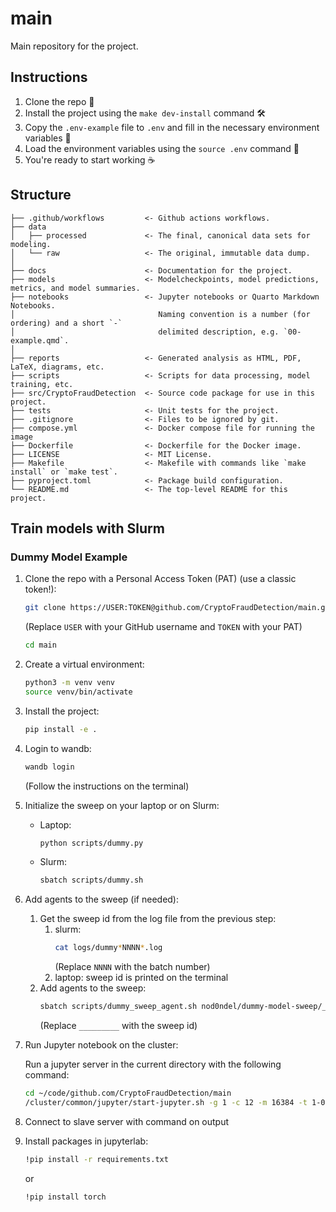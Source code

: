 # main
Main repository for the project.

## Instructions

1. Clone the repo 📂
2. Install the project using the `make dev-install` command 🛠️
3. Copy the `.env-example` file to `.env` and fill in the necessary environment variables 🔑
4. Load the environment variables using the `source .env` command 🔄
5. You're ready to start working ☕️
 
## Structure

    ├── .github/workflows         <- Github actions workflows.
    ├── data       
    │   ├── processed             <- The final, canonical data sets for modeling.
    │   └── raw                   <- The original, immutable data dump.
    │       
    ├── docs                      <- Documentation for the project.
    ├── models                    <- Modelcheckpoints, model predictions, metrics, and model summaries.
    ├── notebooks                 <- Jupyter notebooks or Quarto Markdown Notebooks. 
    │                                Naming convention is a number (for ordering) and a short `-` 
    │                                delimited description, e.g. `00-example.qmd`.
    │        
    ├── reports                   <- Generated analysis as HTML, PDF, LaTeX, diagrams, etc.
    ├── scripts                   <- Scripts for data processing, model training, etc.
    ├── src/CryptoFraudDetection  <- Source code package for use in this project.
    ├── tests                     <- Unit tests for the project.
    ├── .gitignore                <- Files to be ignored by git.
    ├── compose.yml               <- Docker compose file for running the image
    ├── Dockerfile                <- Dockerfile for the Docker image.
    ├── LICENSE                   <- MIT License.
    ├── Makefile                  <- Makefile with commands like `make install` or `make test`.
    ├── pyproject.toml            <- Package build configuration.
    └── README.md                 <- The top-level README for this project.

## Train models with Slurm

### Dummy Model Example

1. Clone the repo with a Personal Access Token (PAT) (use a classic token!):
    ```bash
    git clone https://USER:TOKEN@github.com/CryptoFraudDetection/main.git
    ```
    (Replace `USER` with your GitHub username and `TOKEN` with your PAT)
    ```bash
    cd main
    ```
2. Create a virtual environment:
    ```bash
    python3 -m venv venv
    source venv/bin/activate
    ```
3. Install the project:
    ```bash
    pip install -e .
    ```
4. Login to wandb:
    ```bash
    wandb login
    ```
    (Follow the instructions on the terminal)
3. Initialize the sweep on your laptop or on Slurm:
    - Laptop: 
        ```bash
        python scripts/dummy.py
        ```
    - Slurm:
        ```bash
        sbatch scripts/dummy.sh
        ```
4. Add agents to the sweep (if needed):
    1. Get the sweep id from the log file from the previous step:
        1. slurm:
            ```bash
            cat logs/dummy*NNNN*.log
            ```
            (Replace `NNNN` with the batch number)
        2. laptop: sweep id is printed on the terminal
    2. Add agents to the sweep:
        ```bash
        sbatch scripts/dummy_sweep_agent.sh nod0ndel/dummy-model-sweep/_________
        ```
        (Replace `_________` with the sweep id)
5. Run Jupyter notebook on the cluster:

    Run a jupyter server in the current directory with the following command:

    ```bash
    cd ~/code/github.com/CryptoFraudDetection/main
    /cluster/common/jupyter/start-jupyter.sh -g 1 -c 12 -m 16384 -t 1-00:00:00 -d .
    ```
6. Connect to slave server with command on output
6. Install packages in jupyterlab:
    ```bash
    !pip install -r requirements.txt
    ```
    or
    ```bash
    !pip install torch
    ```